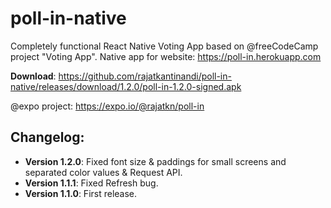 # poll-in-native

Completely functional React Native Voting App based on @freeCodeCamp project "Voting App".
Native app for website: https://poll-in.herokuapp.com

 **Download**: https://github.com/rajatkantinandi/poll-in-native/releases/download/1.2.0/poll-in-1.2.0-signed.apk
 
 @expo project: https://expo.io/@rajatkn/poll-in
 
## Changelog:
 
 - __Version 1.2.0__: Fixed font size & paddings for small screens and separated color values & Request API.
 - __Version 1.1.1__: Fixed Refresh bug.
 - __Version 1.1.0__: First release.

